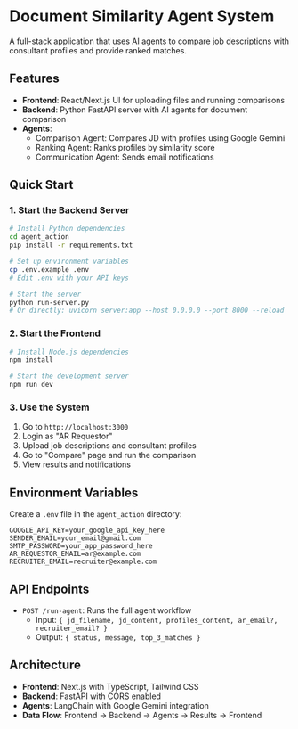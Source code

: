 # Document Similarity Agent System

A full-stack application that uses AI agents to compare job descriptions with consultant profiles and provide ranked matches.

## Features

- **Frontend**: React/Next.js UI for uploading files and running comparisons
- **Backend**: Python FastAPI server with AI agents for document comparison
- **Agents**: 
  - Comparison Agent: Compares JD with profiles using Google Gemini
  - Ranking Agent: Ranks profiles by similarity score
  - Communication Agent: Sends email notifications

## Quick Start

### 1. Start the Backend Server

```bash
# Install Python dependencies
cd agent_action
pip install -r requirements.txt

# Set up environment variables
cp .env.example .env
# Edit .env with your API keys

# Start the server
python run-server.py
# Or directly: uvicorn server:app --host 0.0.0.0 --port 8000 --reload
```

### 2. Start the Frontend

```bash
# Install Node.js dependencies
npm install

# Start the development server
npm run dev
```

### 3. Use the System

1. Go to `http://localhost:3000`
2. Login as "AR Requestor"
3. Upload job descriptions and consultant profiles
4. Go to "Compare" page and run the comparison
5. View results and notifications

## Environment Variables

Create a `.env` file in the `agent_action` directory:

```env
GOOGLE_API_KEY=your_google_api_key_here
SENDER_EMAIL=your_email@gmail.com
SMTP_PASSWORD=your_app_password_here
AR_REQUESTOR_EMAIL=ar@example.com
RECRUITER_EMAIL=recruiter@example.com
```

## API Endpoints

- `POST /run-agent`: Runs the full agent workflow
  - Input: `{ jd_filename, jd_content, profiles_content, ar_email?, recruiter_email? }`
  - Output: `{ status, message, top_3_matches }`

## Architecture

- **Frontend**: Next.js with TypeScript, Tailwind CSS
- **Backend**: FastAPI with CORS enabled
- **Agents**: LangChain with Google Gemini integration
- **Data Flow**: Frontend → Backend → Agents → Results → Frontend
